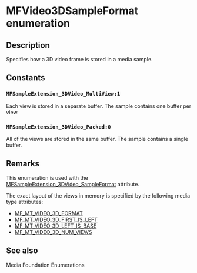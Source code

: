 # MFVideo3DSampleFormat enumeration

## Description

Specifies how a 3D video frame is stored in a media sample.

## Constants

### `MFSampleExtension_3DVideo_MultiView:1`

Each view is stored in a separate buffer. The sample contains one buffer per view.

### `MFSampleExtension_3DVideo_Packed:0`

All of the views are stored in the same buffer. The sample contains a single buffer.

## Remarks

This enumeration is used with the [MFSampleExtension_3DVideo_SampleFormat](https://learn.microsoft.com/windows/desktop/medfound/mfsampleextension-3dvideo-sampleformat) attribute.

The exact layout of the views in memory is specified by the following media type attributes:

* [MF_MT_VIDEO_3D_FORMAT](https://learn.microsoft.com/windows/desktop/medfound/mf-mt-video-3d-format)
* [MF_MT_VIDEO_3D_FIRST_IS_LEFT](https://learn.microsoft.com/windows/desktop/medfound/mf-mt-video-3d-first-is-left)
* [MF_MT_VIDEO_3D_LEFT_IS_BASE](https://learn.microsoft.com/windows/desktop/medfound/mf-mt-video-3d-left-is-base)
* [MF_MT_VIDEO_3D_NUM_VIEWS](https://learn.microsoft.com/windows/desktop/medfound/mf-mt-video-3d-num-views)

## See also

Media Foundation Enumerations
